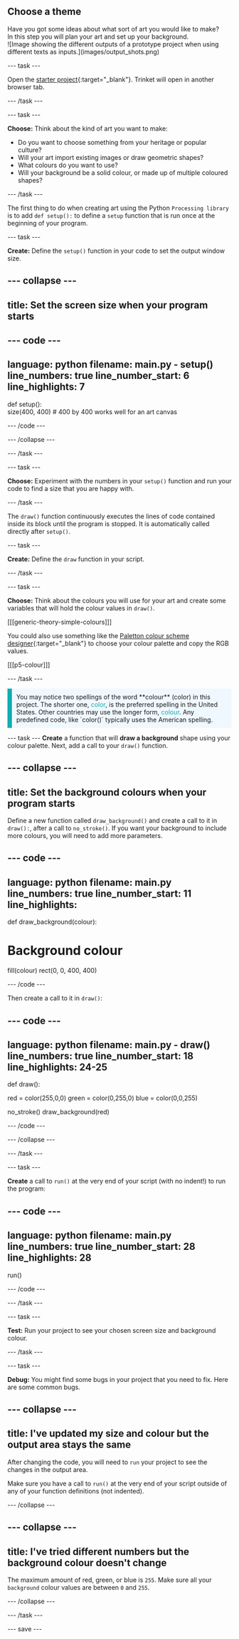 ## Choose a theme

<div style="display: flex; flex-wrap: wrap;">
<div style="flex-basis: 200px; flex-grow: 1; margin-right: 15px;">
Have you got some ideas about what sort of art you would like to make? In this step you will plan your art and set up your background.
</div>
<div>
![Image showing the different outputs of a prototype project when using different texts as inputs.](images/output_shots.png)
</div>
</div>

--- task ---

Open the [starter project](https://trinket.io/python/c4cbf837f8){:target="_blank"}. Trinket will open in another browser tab.

--- /task ---

--- task ---

**Choose:** Think about the kind of art you want to make: 
+ Do you want to choose something from your heritage or popular culture? 
+ Will your art import existing images or draw geometric shapes? 
+ What colours do you want to use?
+ Will your background be a solid colour, or made up of multiple coloured shapes?  

--- /task ---

The first thing to do when creating art using the Python `Processing library` is to add `def setup():` to define a `setup` function that is run once at the beginning of your program.

--- task ---

**Create:** Define the `setup()` function in your code to set the output window size.

--- collapse ---
---
title: Set the screen size when your program starts
---

--- code ---
---
language: python
filename: main.py - setup()
line_numbers: true
line_number_start: 6
line_highlights: 7
---
def setup():   
  size(400, 400) # 400 by 400 works well for an art canvas

--- /code ---

--- /collapse ---

--- /task ---

--- task ---

**Choose:** Experiment with the numbers in your `setup()` function and run your code to find a size that you are happy with.  

--- /task ---

The `draw()` function continuously executes the lines of code contained inside its block until the program is stopped. It is automatically called directly after `setup()`.

--- task ---

**Create:** Define the `draw` function in your script.

--- /task ---

--- task ---

**Choose:** Think about the colours you will use for your art and create some variables that will hold the colour values in `draw()`.

[[[generic-theory-simple-colours]]]

You could also use something like the [Paletton colour scheme designer](https://paletton.com/){:target="_blank"} to choose your colour palette and copy the RGB values.

[[[p5-colour]]]

--- /task ---

<p style='border-left: solid; border-width:10px; border-color: #0faeb0; background-color: aliceblue; padding: 10px;'>
You may notice two spellings of the word **colour** (color) in this project. The shorter one, <span style="color: #0faeb0">color</span>, is the preferred spelling in the United States. Other countries may use the longer form, <span style="color: #0faeb0">colour</span>. Any predefined code, like `color()` typically uses the American spelling.
</p>

--- task ---
**Create** a function that will **draw a background** shape using your colour palette. Next, add a call to your `draw()` function.

--- collapse ---
---
title: Set the background colours when your program starts
---

Define a new function called `draw_background()` and create a call to it in `draw():`, after a call to `no_stroke()`. If you want your background to include more colours, you will need to add more parameters.

--- code ---
---
language: python
filename: main.py
line_numbers: true
line_number_start: 11
line_highlights: 
---
def draw_background(colour):
  
  # Background colour
  fill(colour)
  rect(0, 0, 400, 400)

--- /code ---

Then create a call to it in `draw()`:

--- code ---
---
language: python
filename: main.py - draw()
line_numbers: true
line_number_start: 18
line_highlights: 24-25
---
def draw():

  red = color(255,0,0)
  green = color(0,255,0)
  blue = color(0,0,255)

  no_stroke()
  draw_background(red)

--- /code ---

--- /collapse ---

--- /task ---

--- task ---

**Create** a call to `run()` at the very end of your script (with no indent!) to run the program:

--- code ---
---
language: python
filename: main.py
line_numbers: true
line_number_start: 28
line_highlights: 28
---
run()

--- /code ---

--- /task ---

--- task ---

**Test:** Run your project to see your chosen screen size and background colour. 

--- /task ---

--- task ---

**Debug:** You might find some bugs in your project that you need to fix. Here are some common bugs.

--- collapse ---
---
title: I've updated my size and colour but the output area stays the same
---

After changing the code, you will need to `run` your project to see the changes in the output area. 

Make sure you have a call to `run()` at the very end of your script outside of any of your function definitions (not indented).

--- /collapse ---

--- collapse ---
---
title: I've tried different numbers but the background colour doesn't change 
---

The maximum amount of red, green, or blue is `255`. Make sure all your `background` colour values are between `0` and `255`.  

--- /collapse ---

--- /task ---

--- save ---

